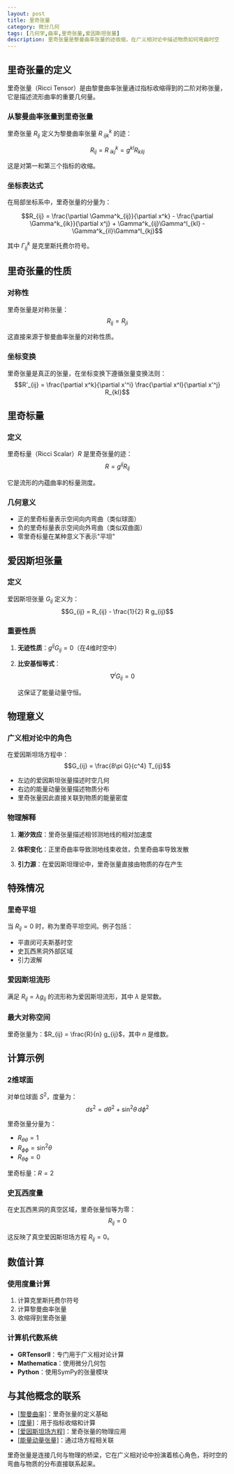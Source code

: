 ```yaml
---
layout: post
title: 里奇张量
category: 微分几何
tags: [几何学,曲率,里奇张量,爱因斯坦张量]
description: 里奇张量是黎曼曲率张量的迹收缩，在广义相对论中描述物质如何弯曲时空
---
```


## 里奇张量的定义

里奇张量（Ricci Tensor）是由黎曼曲率张量通过指标收缩得到的二阶对称张量，它是描述流形曲率的重要几何量。

### 从黎曼曲率张量到里奇张量

里奇张量 $R_{ij}$ 定义为黎曼曲率张量 $R^k_{\ ijk}$ 的迹：

$$R_{ij} = R^k_{\ ikj} = g^{kl} R_{kilj}$$

这是对第一和第三个指标的收缩。

### 坐标表达式

在局部坐标系中，里奇张量的分量为：

$$R_{ij} = \frac{\partial \Gamma^k_{ij}}{\partial x^k} - \frac{\partial \Gamma^k_{ik}}{\partial x^j} + \Gamma^k_{ij}\Gamma^l_{kl} - \Gamma^k_{il}\Gamma^l_{kj}$$

其中 $\Gamma^k_{ij}$ 是克里斯托费尔符号。

## 里奇张量的性质

### 对称性

里奇张量是对称张量：
$$R_{ij} = R_{ji}$$

这直接来源于黎曼曲率张量的对称性质。

### 坐标变换

里奇张量是真正的张量，在坐标变换下遵循张量变换法则：
$$R'_{ij} = \frac{\partial x^k}{\partial x'^i} \frac{\partial x^l}{\partial x'^j} R_{kl}$$

## 里奇标量

### 定义

里奇标量（Ricci Scalar）$R$ 是里奇张量的迹：
$$R = g^{ij} R_{ij}$$

它是流形的内蕴曲率的标量测度。

### 几何意义

- 正的里奇标量表示空间向内弯曲（类似球面）
- 负的里奇标量表示空间向外弯曲（类似双曲面）
- 零里奇标量在某种意义下表示"平坦"

## 爱因斯坦张量

### 定义

爱因斯坦张量 $G_{ij}$ 定义为：
$$G_{ij} = R_{ij} - \frac{1}{2} R g_{ij}$$

### 重要性质

1. **无迹性质**：$g^{ij} G_{ij} = 0$（在4维时空中）

2. **比安基恒等式**：
   $$\nabla^i G_{ij} = 0$$
   
   这保证了能量动量守恒。

## 物理意义

### 广义相对论中的角色

在爱因斯坦场方程中：
$$G_{ij} = \frac{8\pi G}{c^4} T_{ij}$$

- 左边的爱因斯坦张量描述时空几何
- 右边的能量动量张量描述物质分布
- 里奇张量因此直接关联到物质的能量密度

### 物理解释

1. **潮汐效应**：里奇张量描述相邻测地线的相对加速度

2. **体积变化**：正里奇曲率导致测地线束收敛，负里奇曲率导致发散

3. **引力源**：在爱因斯坦理论中，里奇张量直接由物质的存在产生

## 特殊情况

### 里奇平坦

当 $R_{ij} = 0$ 时，称为里奇平坦空间。例子包括：
- 平直闵可夫斯基时空
- 史瓦西黑洞外部区域
- 引力波解

### 爱因斯坦流形

满足 $R_{ij} = \lambda g_{ij}$ 的流形称为爱因斯坦流形，其中 $\lambda$ 是常数。

### 最大对称空间

里奇张量为：$R_{ij} = \frac{R}{n} g_{ij}$，其中 $n$ 是维数。

## 计算示例

### 2维球面

对单位球面 $S^2$，度量为：
$$ds^2 = d\theta^2 + \sin^2\theta \, d\phi^2$$

里奇张量分量为：
- $R_{\theta\theta} = 1$
- $R_{\phi\phi} = \sin^2\theta$
- $R_{\theta\phi} = 0$

里奇标量：$R = 2$

### 史瓦西度量

在史瓦西黑洞的真空区域，里奇张量恒等为零：
$$R_{ij} = 0$$

这反映了真空爱因斯坦场方程 $R_{ij} = 0$。

## 数值计算

### 使用度量计算

1. 计算克里斯托费尔符号
2. 计算黎曼曲率张量
3. 收缩得到里奇张量

### 计算机代数系统

- **GRTensorII**：专门用于广义相对论计算
- **Mathematica**：使用微分几何包
- **Python**：使用SymPy的张量模块

## 与其他概念的联系

- [[黎曼曲率]](2023-11-16-黎曼曲率.md)：里奇张量的定义基础
- [[度量]](2023-11-16-度量.md)：用于指标收缩和计算
- [[爱因斯坦场方程]](../general_relativity/2023-11-16-爱因斯坦场方程.md)：里奇张量的物理应用
- [[能量动量张量]](../general_physics/2023-11-16-能量动量张量.md)：通过场方程相关联

里奇张量是连接几何与物理的桥梁，它在广义相对论中扮演着核心角色，将时空的弯曲与物质的分布直接联系起来。 